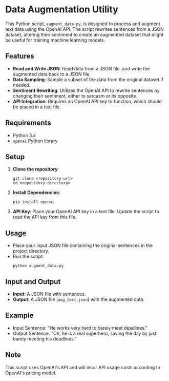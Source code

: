
# Data Augmentation Utility

This Python script, `augment_data.py`, is designed to process and augment text data using the OpenAI API. The script rewrites sentences from a JSON dataset, altering their sentiment to create an augmented dataset that might be useful for training machine learning models.

## Features

- **Read and Write JSON**: Read data from a JSON file, and write the augmented data back to a JSON file.
- **Data Sampling**: Sample a subset of the data from the original dataset if needed.
- **Sentiment Rewriting**: Utilizes the OpenAI API to rewrite sentences by changing their sentiment, either to sarcasm or its opposite.
- **API Integration**: Requires an OpenAI API key to function, which should be placed in a text file.

## Requirements

- Python 3.x
- `openai` Python library

## Setup

1. **Clone the repository**:
    ```
    git clone <repository-url>
    cd <repository-directory>
    ```

2. **Install Dependencies**:
    ```
    pip install openai
    ```

3. **API Key**:
    Place your OpenAI API key in a text file. Update the script to read the API key from this file.

## Usage

- Place your input JSON file containing the original sentences in the project directory.
- Run the script:
  ```
  python augment_data.py
  ```

## Input and Output

- **Input**: A JSON file with sentences.
- **Output**: A JSON file (`aug_test.json`) with the augmented data.

## Example

- Input Sentence: "He works very hard to barely meet deadlines."
- Output Sentence: "Oh, he is a real superhero, saving the day by just barely meeting his deadlines."

## Note

This script uses OpenAI's API and will incur API usage costs according to OpenAI's pricing model.
